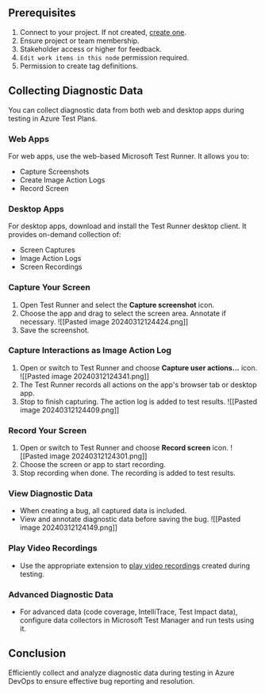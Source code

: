 ## Prerequisites

1. Connect to your project. If not created, [create one](https://chat.openai.com/c/4a308997-d388-4111-a4e1-6608e2e70607#).
2. Ensure project or team membership.
3. Stakeholder access or higher for feedback.
4. `Edit work items in this node` permission required.
5. Permission to create tag definitions.

## Collecting Diagnostic Data

You can collect diagnostic data from both web and desktop apps during testing in Azure Test Plans.

### Web Apps

For web apps, use the web-based Microsoft Test Runner. It allows you to:

- Capture Screenshots
- Create Image Action Logs
- Record Screen

### Desktop Apps

For desktop apps, download and install the Test Runner desktop client. It provides on-demand collection of:

- Screen Captures
- Image Action Logs
- Screen Recordings

### Capture Your Screen

1. Open Test Runner and select the **Capture screenshot** icon.
2. Choose the app and drag to select the screen area. Annotate if necessary.
![[Pasted image 20240312124424.png]]
3. Save the screenshot.

### Capture Interactions as Image Action Log

1. Open or switch to Test Runner and choose **Capture user actions...** icon.
![[Pasted image 20240312124341.png]]
2. The Test Runner records all actions on the app's browser tab or desktop app.
3. Stop to finish capturing. The action log is added to test results.
![[Pasted image 20240312124409.png]]
### Record Your Screen

1. Open or switch to Test Runner and choose **Record screen** icon.
![[Pasted image 20240312124301.png]]
3. Choose the screen or app to start recording.
4. Stop recording when done. The recording is added to test results.

### View Diagnostic Data

- When creating a bug, all captured data is included.
- View and annotate diagnostic data before saving the bug.
![[Pasted image 20240312124149.png]]
### Play Video Recordings

- Use the appropriate extension to [play video recordings](https://learn.microsoft.com/en-us/azure/devops/test/reference-qa?view=azure-devops#recording-playback) created during testing.

### Advanced Diagnostic Data

- For advanced data (code coverage, IntelliTrace, Test Impact data), configure data collectors in Microsoft Test Manager and run tests using it.
## Conclusion

Efficiently collect and analyze diagnostic data during testing in Azure DevOps to ensure effective bug reporting and resolution.